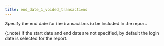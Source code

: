 ```yaml
---
title: end_date_1_voided_transactions
---
```



Specify the end date for the transactions to be included in the report.


{:.note}
If the start date and end date are not specified,  by default the login  date is selected for the report.
